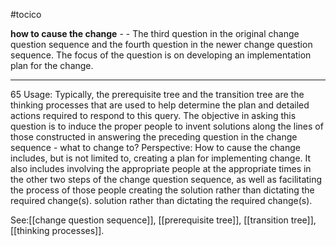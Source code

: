 #tocico

<b>how to cause the change</b> - - The third question in the original change question sequence and the fourth question in the newer change question sequence.  The focus of the question is on developing an implementation plan for the change.

<hr/>
65 
Usage: Typically, the prerequisite tree and the transition tree are the thinking processes that are used to help determine the plan and detailed actions required to respond to this query.  The objective in asking this question is to induce the proper people to invent solutions along the lines of those constructed in answering the preceding question in the change sequence - what to change to? Perspective: How to cause the change includes, but is not limited to, creating a plan for implementing change.  It also includes involving the appropriate people at the appropriate times in the other two steps of the change question sequence, as well as facilitating the process of those people creating the solution rather than dictating the required change(s). solution rather than dictating the required change(s). 



See:[[change question sequence]], [[prerequisite tree]], [[transition tree]], [[thinking processes]].
